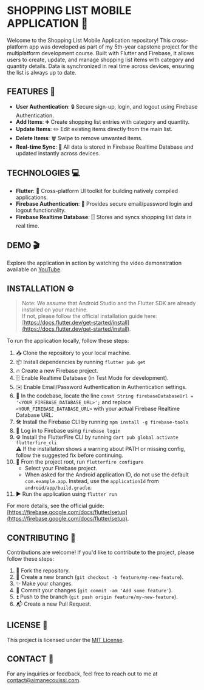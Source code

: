 # SHOPPING LIST MOBILE APPLICATION 🛒

Welcome to the Shopping List Mobile Application repository! This cross-platform app was developed as part of my 5th-year capstone project for the multiplatform development course. Built with Flutter and Firebase, it allows users to create, update, and manage shopping list items with category and quantity details. Data is synchronized in real time across devices, ensuring the list is always up to date.

## FEATURES 🌟

- **User Authentication**: 🔒 Secure sign-up, login, and logout using Firebase Authentication.  
- **Add Items**: ➕ Create shopping list entries with category and quantity.  
- **Update Items**: ✏️ Edit existing items directly from the main list.  
- **Delete Items**: 🗑️ Swipe to remove unwanted items.  
- **Real-time Sync**: 🔄 All data is stored in Firebase Realtime Database and updated instantly across devices.  

## TECHNOLOGIES 💻

- **Flutter**: 📱 Cross-platform UI toolkit for building natively compiled applications.  
- **Firebase Authentication**: 🔐 Provides secure email/password login and logout functionality.  
- **Firebase Realtime Database**: 🗄️ Stores and syncs shopping list data in real time.  

## DEMO 🎬

Explore the application in action by watching the video demonstration available on [YouTube](https://youtu.be/jF3Y9vs7XVo).

## INSTALLATION ⚙️

> Note: We assume that Android Studio and the Flutter SDK are already installed on your machine.  
> If not, please follow the official installation guide here: [https://docs.flutter.dev/get-started/install](https://docs.flutter.dev/get-started/install).

To run the application locally, follow these steps:

1. 📥 Clone the repository to your local machine.  
2. 📦 Install dependencies by running `flutter pub get`  
3. 🔥 Create a new Firebase project.  
4. 🗄️ Enable Realtime Database (in Test Mode for development).  
5. ✉️ Enable Email/Password Authentication in Authentication settings.  
6. 🚨 In the codebase, locate the line `const String firebaseDatabaseUrl = '<YOUR_FIREBASE_DATABASE_URL>';` and replace `<YOUR_FIREBASE_DATABASE_URL>` with your actual Firebase Realtime Database URL.  
7. 🛠️ Install the Firebase CLI by running `npm install -g firebase-tools`  
8. 🔑 Log in to Firebase using `firebase login`  
9. ⚙️ Install the FlutterFire CLI by running `dart pub global activate flutterfire_cli`  
   ⚠ If the installation shows a warning about PATH or missing config, follow the suggested fix before continuing.  
10. 🔄 From the project root, run `flutterfire configure`  
    - Select your Firebase project.  
    - When asked for the Android application ID, do not use the default `com.example.app`. Instead, use the `applicationId` from `android/app/build.gradle`.  
11. ▶️ Run the application using `flutter run`  

For more details, see the official guide: [https://firebase.google.com/docs/flutter/setup](https://firebase.google.com/docs/flutter/setup).

## CONTRIBUTING 🤝

Contributions are welcome! If you'd like to contribute to the project, please follow these steps:

1. 🍴 Fork the repository.  
2. 🌿 Create a new branch (`git checkout -b feature/my-new-feature`).  
3. ✨ Make your changes.  
4. 📝 Commit your changes (`git commit -am 'Add some feature'`).  
5. ⏫ Push to the branch (`git push origin feature/my-new-feature`).  
6. 📬 Create a new Pull Request.  

## LICENSE 📄

This project is licensed under the [MIT License](LICENSE).

## CONTACT 📧

For any inquiries or feedback, feel free to reach out to me at [contact@aimanecouissi.com](mailto:contact@aimanecouissi.com).

